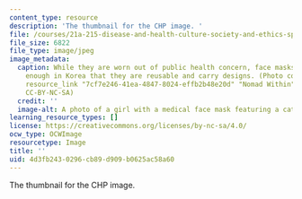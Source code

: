 ```yaml
---
content_type: resource
description: 'The thumbnail for the CHP image. '
file: /courses/21a-215-disease-and-health-culture-society-and-ethics-spring-2012/4d3fb2430296cb89d909b0625ac58a60_21a-215s12-th.jpg
file_size: 6822
file_type: image/jpeg
image_metadata:
  caption: While they are worn out of public health concern, face masks are common
    enough in Korea that they are reusable and carry designs. (Photo courtesy of {{%
    resource_link "7cf7e246-41ea-4847-8024-effb2b48e20d" "Nomad Within" %}} on Flickr.
    CC-BY-NC-SA)
  credit: ''
  image-alt: A photo of a girl with a medical face mask featuring a cat.
learning_resource_types: []
license: https://creativecommons.org/licenses/by-nc-sa/4.0/
ocw_type: OCWImage
resourcetype: Image
title: ''
uid: 4d3fb243-0296-cb89-d909-b0625ac58a60
---
```

The thumbnail for the CHP image. 